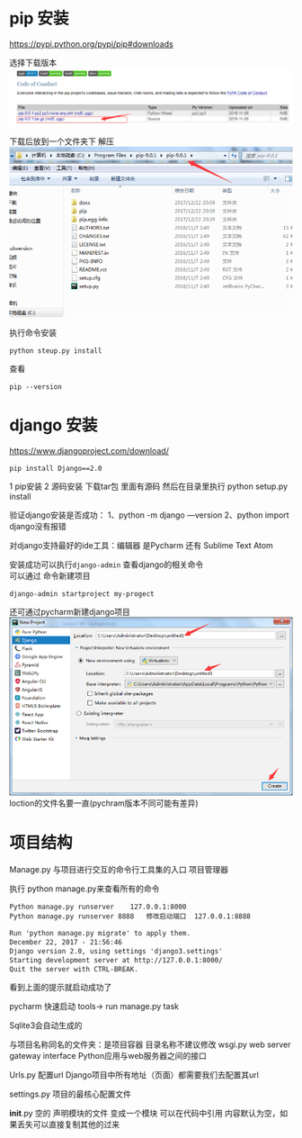 # pip 安装
https://pypi.python.org/pypi/pip#downloads

选择下载版本  
![](../md-img/pip.png) 

下载后放到一个文件夹下 解压 
![](../md-img/pip-setup.png)

执行命令安装
```
python steup.py install
```

查看
```
pip --version
```

# django 安装

https://www.djangoproject.com/download/

```
pip install Django==2.0
```
1 pip安装
2 源码安装 下载tar包 里面有源码   然后在目录里执行 python setup.py install  

验证django安装是否成功：
1、python -m django —version
2、python       import django没有报错


对django支持最好的ide工具：编辑器 是Pycharm
还有 Sublime Text    Atom

安装成功可以执行`django-admin` 查看django的相关命令      
可以通过 命令新建项目
```
django-admin startproject my-progect
```

还可通过pycharm新建django项目
![](../md-img/django-progect.png)  
loction的文件名要一直(pychram版本不同可能有差异)
# 项目结构
Manage.py 与项目进行交互的命令行工具集的入口   项目管理器

执行 python manage.py来查看所有的命令
```
Python manage.py runserver    127.0.0.1:8000
Python manage.py runserver 8888   修改启动端口  127.0.0.1:8888
```
```
Run 'python manage.py migrate' to apply them.
December 22, 2017 - 21:56:46
Django version 2.0, using settings 'django3.settings'
Starting development server at http://127.0.0.1:8000/
Quit the server with CTRL-BREAK.

```
看到上面的提示就启动成功了

pycharm 快速启动 tools-> run manage.py task 

Sqlite3会自动生成的

与项目名称同名的文件夹：是项目容器  目录名称不建议修改
wsgi.py   web server gateway interface
Python应用与web服务器之间的接口

Urls.py  配置url
Django项目中所有地址（页面）都需要我们去配置其url

settings.py
项目的最核心配置文件

__init__.py 空的  声明模块的文件  变成一个模块 可以在代码中引用
内容默认为空，如果丢失可以直接复制其他的过来


